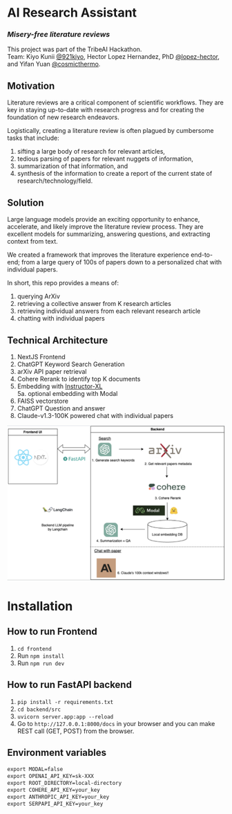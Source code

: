 # AI Research Assistant
### *Misery-free literature reviews*
This project was part of the TribeAI Hackathon.  
Team: Kiyo Kunii [@921kiyo](https://github.com/921kiyo), Hector Lopez Hernandez, PhD [@lopez-hector](https://github.com/lopez-hector), and Yifan Yuan [@cosmicthermo](https://github.com/cosmicthermo).

## Motivation

Literature reviews are a critical component of scientific workflows. They are key in staying up-to-date with research progress and for creating the foundation of new research endeavors.  

Logistically, creating a literature review is often plagued by cumbersome tasks that include:
1) sifting a large body of research for relevant articles, 
2) tedious parsing of papers for relevant nuggets of information, 
3) summarization of that information, and
4) synthesis of the information to create a report of the current state of research/technology/field.

## Solution
Large language models provide an exciting opportunity to enhance, accelerate, and likely improve the literature review process. They are excellent models for summarizing, answering questions, and extracting context from text.  

We created a framework that improves the literature experience end-to-end; from a large query of 100s of papers down to a personalized chat with individual papers.  

In short, this repo provides a means of: 

1) querying ArXiv 
2) retrieving a collective answer from K research articles
3) retrieving individual answers from each relevant research article
4) chatting with individual papers

## Technical Architecture
1) NextJS Frontend
2) ChatGPT Keyword Search Generation
3) arXiv API paper retrieval
4) Cohere Rerank to identify top K documents
5) Embedding with [Instructor-XL](https://huggingface.co/hkunlp/instructor-xl)  
   5a. optional embedding with Modal
6) FAISS vectorstore
7) ChatGPT Question and answer
8) Claude-v1.3-100K powered chat with individual papers

![](img/architecture_summary.png)

# Installation

## How to run Frontend

1. `cd frontend`
2. Run `npm install`
3. Run `npm run dev`

## How to run FastAPI backend

1. `pip install -r requirements.txt`
2. `cd backend/src`
3. `uvicorn server.app:app --reload`
4. Go to `http://127.0.0.1:8000/docs` in your browser and you can make REST call (GET, POST) from the browser.

## Environment variables

```
export MODAL=false
export OPENAI_API_KEY=sk-XXX
export ROOT_DIRECTORY=local-directory
export COHERE_API_KEY=your_key
export ANTHROPIC_API_KEY=your_key
export SERPAPI_API_KEY=your_key
```
